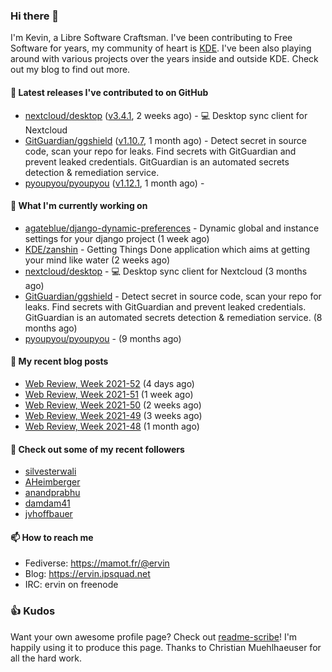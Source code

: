 ### Hi there 👋

I'm Kevin, a Libre Software Craftsman. I've been contributing to Free Software for years,
my community of heart is [KDE](https://kde.org). I've been also playing around with various
projects over the years inside and outside KDE. Check out my blog to find out more.

#### 🔭 Latest releases I've contributed to on GitHub

- [nextcloud/desktop](https://github.com/nextcloud/desktop) ([v3.4.1](https://github.com/nextcloud/desktop/releases/tag/v3.4.1), 2 weeks ago) - 💻 Desktop sync client for Nextcloud
- [GitGuardian/ggshield](https://github.com/GitGuardian/ggshield) ([v1.10.7](https://github.com/GitGuardian/ggshield/releases/tag/v1.10.7), 1 month ago) - Detect secret in source code, scan your repo for leaks. Find secrets with GitGuardian and prevent leaked credentials. GitGuardian is an automated secrets detection &amp; remediation service.
- [pyoupyou/pyoupyou](https://github.com/pyoupyou/pyoupyou) ([v1.12.1](https://github.com/pyoupyou/pyoupyou/releases/tag/v1.12.1), 1 month ago) - 

#### 🌱 What I'm currently working on

- [agateblue/django-dynamic-preferences](https://github.com/agateblue/django-dynamic-preferences) - Dynamic global and instance settings for your django project (1 week ago)
- [KDE/zanshin](https://github.com/KDE/zanshin) - Getting Things Done application which aims at getting your mind like water (2 weeks ago)
- [nextcloud/desktop](https://github.com/nextcloud/desktop) - 💻 Desktop sync client for Nextcloud (3 months ago)
- [GitGuardian/ggshield](https://github.com/GitGuardian/ggshield) - Detect secret in source code, scan your repo for leaks. Find secrets with GitGuardian and prevent leaked credentials. GitGuardian is an automated secrets detection &amp; remediation service. (8 months ago)
- [pyoupyou/pyoupyou](https://github.com/pyoupyou/pyoupyou) -  (9 months ago)

#### 📜 My recent blog posts

- [Web Review, Week 2021-52](https://ervin.ipsquad.net/blog/2021/12/31/web-review-week-2021-52/) (4 days ago)
- [Web Review, Week 2021-51](https://ervin.ipsquad.net/blog/2021/12/24/web-review-week-2021-51/) (1 week ago)
- [Web Review, Week 2021-50](https://ervin.ipsquad.net/blog/2021/12/17/web-review-week-2021-50/) (2 weeks ago)
- [Web Review, Week 2021-49](https://ervin.ipsquad.net/blog/2021/12/10/web-review-week-2021-49/) (3 weeks ago)
- [Web Review, Week 2021-48](https://ervin.ipsquad.net/blog/2021/12/03/web-review-week-2021-48/) (1 month ago)

#### 👯 Check out some of my recent followers

- [silvesterwali](https://github.com/silvesterwali)
- [AHeimberger](https://github.com/AHeimberger)
- [anandprabhu](https://github.com/anandprabhu)
- [damdam41](https://github.com/damdam41)
- [jvhoffbauer](https://github.com/jvhoffbauer)

#### 📫 How to reach me

- Fediverse: https://mamot.fr/@ervin
- Blog: https://ervin.ipsquad.net
- IRC: ervin on freenode

### 👍 Kudos

Want your own awesome profile page? Check out [readme-scribe](https://github.com/muesli/readme-scribe)!
I'm happily using it to produce this page. Thanks to Christian Muehlhaeuser for all the hard work.

